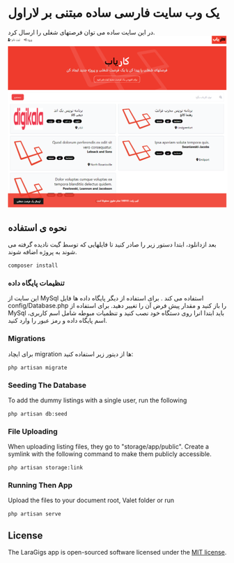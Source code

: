 # یک وب سایت فارسی ساده مبتنی بر لاراول

در این سایت ساده می توان فرصتهای شغلی را ارسال کرد. 
![Alt text](/public/images/screen.png "LaraGigs")

## نحوه ی استفاده
بعد ازدانلود، ابتدا دستور زیر را صادر کنید تا فایلهایی که توسط گیت نادیده گرفته می شوند به پروژه اضافه شوند.
```
composer install
```
### تنظیمات پایگاه داده
این سایت از MySql استفاده می کند . برای استفاده از دیگر پایگاه داده ها فایل config/Database.php را باز کنید و مقدار پیش فرض آن را تغییر دهید.
برای استفاده از MySql باید ابتدا انرا روی دستگاه خود نصب کنید و تنظمیات مبوطه شامل اسم کاربری، اسم پایگاه داده و رمز عبور را وارد کنید. 

### Migrations
برای ایچاد migration ها از دیتور زیر استفاده کنید:

```
php artisan migrate
```

### Seeding The Database
To add the dummy listings with a single user, run the following
```
php artisan db:seed
```

### File Uploading
When uploading listing files, they go to "storage/app/public". Create a symlink with the following command to make them publicly accessible.
```
php artisan storage:link
```

### Running Then App
Upload the files to your document root, Valet folder or run 
```
php artisan serve
```

## License

The LaraGigs app is open-sourced software licensed under the [MIT license](https://opensource.org/licenses/MIT).
